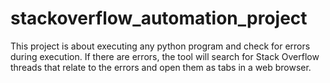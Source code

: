 # stackoverflow_automation_project
This project is about executing any python program and check for errors during execution. 
If there are errors, the tool will search for Stack Overflow threads that relate to the errors and open them as tabs in a web browser.

